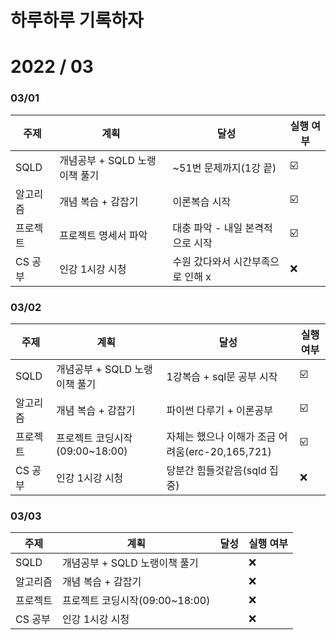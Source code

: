 # 하루하루 기록하자

# 2022 / 03

### 03/01

| 주제     | 계획                          | 달성                              | 실행 여부 |
| -------- | ----------------------------- | --------------------------------- | --------- |
| SQLD     | 개념공부 + SQLD 노랭이책 풀기 | ~51번 문제까지(1강 끝)            | ☑️         |
| 알고리즘 | 개념 복습 + 감잡기            | 이론복습 시작                     | ☑️         |
| 프로젝트 | 프로젝트 명세서 파악          | 대충 파악 - 내일 본격적으로 시작  | ☑️         |
| CS 공부  | 인강 1시강 시청               | 수원 갔다와서 시간부족으로 인해 x | ❌         |

### 03/02

| 주제     | 계획                           | 달성                                             | 실행 여부 |
| -------- | ------------------------------ | ------------------------------------------------ | --------- |
| SQLD     | 개념공부 + SQLD 노랭이책 풀기  | 1강복습 + sql문 공부 시작                        | ☑️         |
| 알고리즘 | 개념 복습 + 감잡기             | 파이썬 다루기 + 이론공부                         | ☑️         |
| 프로젝트 | 프로젝트 코딩시작(09:00~18:00) | 자체는 했으나 이해가 조금 어려움(erc-20,165,721) | ☑️         |
| CS 공부  | 인강 1시강 시청                | 당분간 힘들것같음(sqld 집중)                     | ❌         |

### 03/03

| 주제     | 계획                           | 달성 | 실행 여부 |
| -------- | ------------------------------ | ---- | --------- |
| SQLD     | 개념공부 + SQLD 노랭이책 풀기  |      | ❌         |
| 알고리즘 | 개념 복습 + 감잡기             |      | ❌         |
| 프로젝트 | 프로젝트 코딩시작(09:00~18:00) |      | ❌         |
| CS 공부  | 인강 1시강 시청                |      | ❌         |





